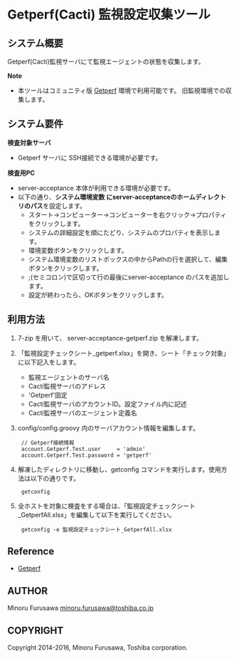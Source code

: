 Getperf(Cacti) 監視設定収集ツール
=================================

システム概要
------------

Getperf(Cacti)監視サーバにて監視エージェントの状態を収集します。


**Note**

* 本ツールはコミュニティ版 [Getperf](https://github.com/getperf/getperf) 環境で利用可能です。
旧監視環境での収集します。

システム要件
------------

**検査対象サーバ**

* Getperf サーバに SSH接続できる環境が必要です。

**検査用PC**

* server-acceptance 本体が利用できる環境が必要です。
* 以下の通り、**システム環境変数 にserver-acceptanceのホームディレクトリのパス**を設定します。
    * スタート→コンピューター→コンピューターを右クリック→プロパティをクリックします。
    * システムの詳細設定を順にたどり、システムのプロパティを表示します。
    * 環境変数ボタンをクリックします。
    * システム環境変数のリストボックスの中からPathの行を選択して、編集ボタンをクリックします。
    * ;(セミコロン)で区切って行の最後にserver-acceptance のパスを追加します。
    * 設定が終わったら、OKボタンをクリックします。

利用方法
--------

1. 7-zip を用いて、 server-acceptance-getperf.zip を解凍します。
2. 「監視設定チェックシート_getperf.xlsx」を開き、シート「チェック対象」に以下記入をします。
    * 監視エージェントのサーバ名
    * Cacti監視サーバのアドレス
    * 'Getperf'固定
    * Cacti監視サーバのアカウントID。設定ファイル内に記述
    * Cacti監視サーバのエージェント定義名
3. config/config.groovy 内のサーバアカウント情報を編集します。

        // Getperf接続情報
        account.Getperf.Test.user     = 'admin'
        account.Getperf.Test.password = 'getperf'

4. 解凍したディレクトリに移動し、getconfig コマンドを実行します。使用方法は以下の通りです。

        getconfig

5. 全ホストを対象に検査をする場合は、「監視設定チェックシート_GetperfAll.xlsx」を編集して以下を実行してください。

        getconfig -e 監視設定チェックシート_GetperfAll.xlsx

Reference
---------

* [Getperf](https://github.com/getperf/getperf)

AUTHOR
-----------

Minoru Furusawa <minoru.furusawa@toshiba.co.jp>

COPYRIGHT
-----------

Copyright 2014-2016, Minoru Furusawa, Toshiba corporation.
